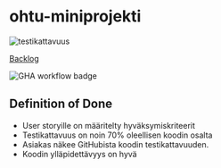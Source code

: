 # ohtu-miniprojekti

![testikattavuus](https://user-images.githubusercontent.com/101889891/205911396-ad56f078-fe7d-46e5-bf43-9902841cbcd0.png)


[Backlog](https://docs.google.com/spreadsheets/d/1Otvn0MgeJhJgBoKedaaNOIOoLDglO9RI1a-f7RCdokQ/edit?usp=sharing)

![GHA workflow badge](https://github.com/sohvip/ohtu-miniprojekti/workflows/CI/badge.svg)
## Definition of Done

- User storyille on määritelty hyväksymiskriteerit
- Testikattavuus on noin 70% oleellisen koodin osalta
- Asiakas näkee GitHubista koodin testikattavuuden.
- Koodin ylläpidettävyys on hyvä
